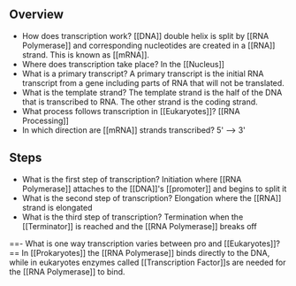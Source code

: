 ## Overview
- How does transcription work?
	[[DNA]] double helix is split by [[RNA Polymerase]] and corresponding nucleotides are created in a [[RNA]] strand. This is known as [[mRNA]].
- Where does transcription take place?
	In the [[Nucleus]]
- What is a primary transcript?
	A primary transcript is the initial RNA transcript from a gene including parts of RNA that will not be translated.
- What is the template strand?
	The template strand is the half of the DNA that is transcribed to RNA. The other strand is the coding strand.
- What process follows transcription in [[Eukaryotes]]?
	[[RNA Processing]]
- In which direction are [[mRNA]] strands transcribed?
	5' --> 3'

## Steps
- What is the first step of transcription?
	Initiation where [[RNA Polymerase]] attaches to the [[DNA]]'s [[promoter]] and begins to split it
- What is the second step of transcription?
	Elongation where the [[RNA]] strand is elongated
- What is the third step of transcription?
	Termination when the [[Terminator]] is reached and the [[RNA Polymerase]] breaks off

==- What is one way transcription varies between pro and [[Eukaryotes]]?==
	In [[Prokaryotes]] the [[RNA Polymerase]] binds directly to the DNA, while in eukaryotes enzymes called [[Transcription Factor]]s are needed for the [[RNA Polymerase]] to bind.
